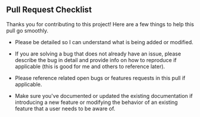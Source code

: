 ## Pull Request Checklist
Thanks you for contributing to this project!  Here are a few things to help this pull go smoothly.

- Please be detailed so I can understand what is being added or modified.

- If you are solving a bug that does not already have an issue, please describe the bug in detail and provide info on how to reproduce if applicable (this is good for me and others to reference later).

- Please reference related open bugs or features requests in this pull if applicable.

- Make sure you've documented or updated the existing documentation if introducing a new feature or modifying the behavior of an existing feature that a user needs to be aware of.
